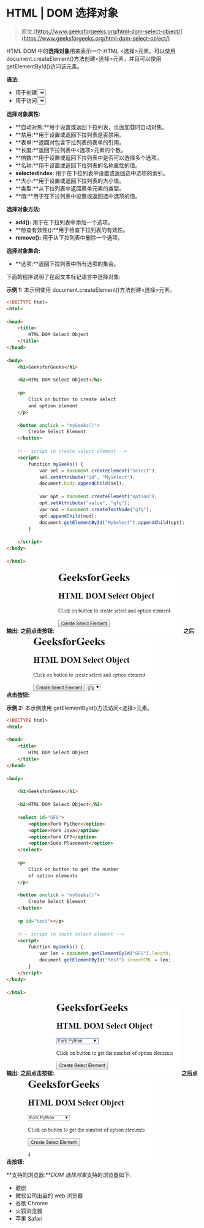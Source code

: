 # HTML | DOM 选择对象

> 原文:[https://www.geeksforgeeks.org/html-dom-select-object/](https://www.geeksforgeeks.org/html-dom-select-object/)

HTML DOM 中的**选择对象**用来表示一个 HTML <选择>元素。可以使用 document.createElement()方法创建<选择>元素，并且可以使用 getElementById()访问该元素。

**语法:**

*   用于创建<select>元素。document.createElement("SELECT")</select>
*   用于访问<select>元素。document.getElementById("mySelect")</select>

**选择对象属性:**

*   **自动对焦:**用于设置或返回下拉列表，页面加载时自动对焦。
*   **禁用:**用于设置或返回下拉列表是否禁用。
*   **表单:**返回对包含下拉列表的表单的引用。
*   **长度:**返回下拉列表中<选项>元素的个数。
*   **倍数:**用于设置或返回下拉列表中是否可以选择多个选项。
*   **名称:**用于设置或返回下拉列表的名称属性的值。
*   **selectedIndex:** 用于在下拉列表中设置或返回选中选项的索引。
*   **大小:**用于设置或返回下拉列表的大小值。
*   **类型:**从下拉列表中返回表单元素的类型。
*   **值:**用于在下拉列表中设置或返回选中选项的值。

**选择对象方法:**

*   **add():** 用于在下拉列表中添加一个选项。
*   **检查有效性():**用于检查下拉列表的有效性。
*   **remove():** 用于从下拉列表中删除一个选项。

**选择对象集合:**

*   **选项:**返回下拉列表中所有选项的集合。

下面的程序说明了在超文本标记语言中选择对象:

**示例 1:** 本示例使用 document.createElement()方法创建<选择>元素。

```html
<!DOCTYPE html>
<html>

<head> 
    <title>
        HTML DOM Select Object
    </title> 
</head>

<body>
    <h1>GeeksforGeeks</h1> 

    <h2>HTML DOM Select Object</h2> 

    <p>
        Click on button to create select
        and option element
    </p>

    <button onclick = "myGeeks()">
        Create Select Element
    </button>

    <!-- script to create select element -->
    <script>
        function myGeeks() {
            var sel = document.createElement("Select");
            sel.setAttribute("id", "MySelect");
            document.body.appendChild(sel);

            var opt = document.createElement("option");
            opt.setAttribute("value", "gfg");
            var nod = document.createTextNode("gfg");
            opt.appendChild(nod);
            document.getElementById("MySelect").appendChild(opt);
        }

    </script>
</body>

</html>                                                           
```

**输出:**
**之前点击按钮:**
![](img/b0321219a413375a7c941fe8c831232a.png)
**之后点击按钮:**
![](img/d0b80638ace72c3177944fda5c0b071a.png)

**示例 2:** 本示例使用 getElementById()方法访问<选择>元素。

```html
<!DOCTYPE html>
<html>

<head> 
    <title>
        HTML DOM Select Object
    </title> 
</head>

<body>

    <h1>GeeksforGeeks</h1> 

    <h2>HTML DOM Select Object</h2> 

    <select id="GFG">
        <option>Fork Python</option>
        <option>Fork Java</option>
        <option>Fork CPP</option>
        <option>Sudo Placement</option>
    </select>

    <p>
        Click on button to get the number
        of option elements
    </p>

    <button onclick = "myGeeks()">
        Create Select Element
    </button>

    <p id="test"></p>

    <!-- script to count select element -->
    <script>
        function myGeeks() {
            var len = document.getElementById("GFG").length;
            document.getElementById("test").innerHTML = len;
        }
    </script>
</body>

</html>                                                            
```

**输出:**
**之前点击按钮:**
![](img/0f6e5fbb35bf6be0c75cba3580242a4f.png)
**之后点击按钮:**
![](img/2d3b531c727b2088ea0c2d91c9088fb0.png)

**支持的浏览器:***DOM 选择对象*支持的浏览器如下:

*   歌剧
*   微软公司出品的 web 浏览器
*   谷歌 Chrome
*   火狐浏览器
*   苹果 Safari